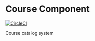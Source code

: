 # Course Component

[![CircleCI](https://circleci.com/gh/sprungbrett/course/tree/master.svg?style=svg)](https://circleci.com/gh/sprungbrett/course/tree/master)

Course catalog system
